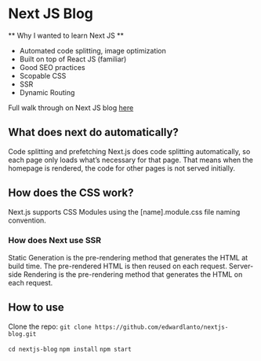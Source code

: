 # Next JS Blog

** Why I wanted to learn Next JS ** 

* Automated code splitting, image optimization
* Built on top of React JS (familiar)
* Good SEO practices
* Scopable CSS
* SSR
* Dynamic Routing

Full walk through on Next JS blog [here](https://nextjs.org/docs/getting-started)


## What does next do automatically?
Code splitting and prefetching
Next.js does code splitting automatically, so each page only loads what’s necessary for that page. That means when the homepage is rendered, the code for other pages is not served initially.

## How does the CSS work?
Next.js supports CSS Modules using the [name].module.css file naming convention.


### How does Next use SSR

Static Generation is the pre-rendering method that generates the HTML at build time. The pre-rendered HTML is then reused on each request.
Server-side Rendering is the pre-rendering method that generates the HTML on each request.


## How to use 

Clone the repo: ` git clone https://github.com/edwardlanto/nextjs-blog.git `

` cd nextjs-blog `
` npm install ` 
` npm start `

